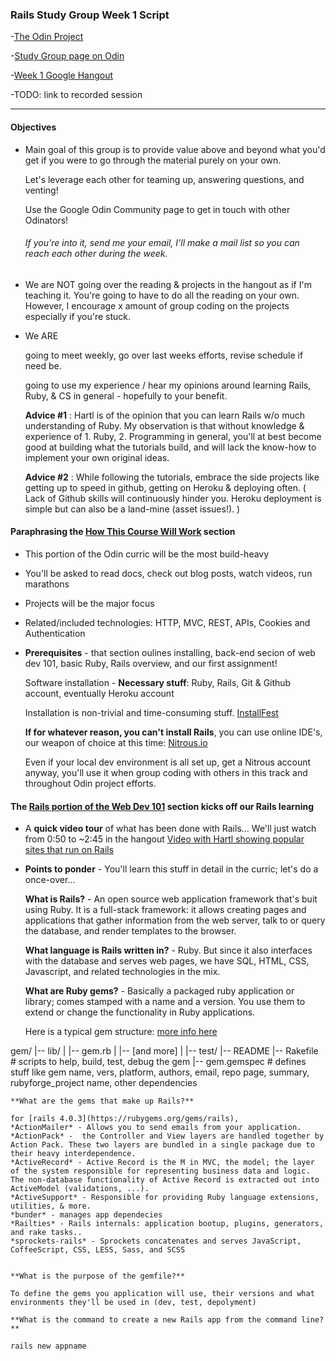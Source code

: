### Rails Study Group Week 1 Script

-[The Odin Project](theodinproject.com)

-[Study Group page on Odin](http://www.theodinproject.com/studygroup)

-[Week 1 Google Hangout](https://plus.google.com/u/0/events/cot10jfo8isvp486c9vkut2t33s?authkey=CNvcqOHw37W61AE)

-TODO: link to recorded session

---

#### Objectives

+ Main goal of this group is to provide value above and beyond what you'd get if you were to go through the material purely on your own.  

	Let's leverage each other for teaming up, answering questions, and venting!

	Use the Google Odin Community page to get in touch with other Odinators!

	###### If you're into it, send me your email, I'll make a mail list so you can reach each other during the week.

+ We are NOT going over the reading & projects in the hangout as if I'm teaching it.  You're going to have to do all the reading on your own.  However, I encourage x amount of group coding on the projects especially if you're stuck.

+ We ARE 

	going to meet weekly, go over last weeks efforts, revise schedule if need be.

	going to use my experience / hear my opinions around learning Rails, Ruby, & CS in general - hopefully to your benefit.

	**Advice #1** : Hartl is of the opinion that you can learn Rails w/o much understanding of Ruby.  My observation is that without knowledge & experience of 1. Ruby, 2. Programming in general, you'll at best become good at building what the tutorials build, and will lack the know-how to implement your own original ideas.

	**Advice #2** : While following the tutorials, embrace the side projects like getting up to speed in github, getting on Heroku & deploying often.  ( Lack of Github skills will continuously hinder you.   Heroku deployment is simple but can also be a land-mine (asset issues!). )


#### Paraphrasing the [How This Course Will Work](http://www.theodinproject.com/courses/ruby-on-rails/lessons/how-this-course-will-work) section

+ This portion of the Odin curric will be the most build-heavy
+ You'll be asked to read docs, check out blog posts, watch videos, run marathons
+ Projects will be the major focus
+ Related/included technologies: HTTP, MVC, REST, APIs, Cookies and Authentication

+ **Prerequisites** - that section oulines installing, back-end secion of web dev 101, basic Ruby, Rails overview, and our first assignment!

	Software installation - **Necessary stuff**: Ruby, Rails, Git & Github account, eventually Heroku account

	Installation is non-trivial and time-consuming stuff.  [InstallFest](http://www.theodinproject.com/courses/web-development-101/lessons/installations) 

	**If for whatever reason, you can't install Rails**, you can use online IDE's, our weapon of choice at this time: [Nitrous.io](https://www.nitrous.io/)

	Even if your local dev environment is all set up, get a Nitrous account anyway, you'll use it when group coding with others in this track and throughout Odin project efforts.

#### The [Rails portion of the Web Dev 101](http://www.theodinproject.com/courses/web-development-101/lessons/ruby-on-rails-basics) section kicks off our Rails learning

+ A **quick video tour** of what has been done with Rails... We'll just watch from 0:50 to ~2:45 in the hangout
	[Video with Hartl showing popular sites that run on Rails](http://www.youtube.com/watch?v=b_DJdmvBStE)

+ **Points to ponder** - You'll learn this stuff in detail in the curric; let's do a once-over...

	**What is Rails?** - An open source web application framework that's buit using Ruby. It is a full-stack framework: it allows creating pages and applications that gather information from the web server, talk to or query the database, and render templates to the browser.

	**What language is Rails written in?** - Ruby.  But since it also interfaces with the database and serves web pages, we have SQL, HTML, CSS, Javascript, and related technologies in the mix.

	**What are Ruby gems?** - Basically a packaged ruby application or library; comes stamped with a name and a version.  You use them to extend or change the functionality in Ruby applications.

	Here is a typical gem structure:  [more info here](http://rubylearning.com/blog/2010/12/14/ruby-gems-%E2%80%94-what-why-and-how/)

gem/
|-- lib/
|   |-- gem.rb
|   |-- [and more]
|
|-- test/
|-- README
|-- Rakefile			# scripts to help, build, test, debug the gem
|-- gem.gemspec			# defines stuff like gem name, vers, platform, authors, email, repo page, summary, rubyforge_project name, other dependencies


	**What are the gems that make up Rails?**
	
	for [rails 4.0.3](https://rubygems.org/gems/rails), 
	*ActionMailer* - Allows you to send emails from your application.
	*ActionPack* -  the Controller and View layers are handled together by Action Pack. These two layers are bundled in a single package due to their heavy interdependence.
	*ActiveRecord* - Active Record is the M in MVC, the model; the layer of the system responsible for representing business data and logic.  The non-database functionality of Active Record is extracted out into ActiveModel (validations, ...).
	*ActiveSupport* - Responsible for providing Ruby language extensions, utilities, & more.
	*bunder* - manages app dependecies
	*Railties* - Rails internals: application bootup, plugins, generators, and rake tasks..
	*sprockets-rails* - Sprockets concatenates and serves JavaScript, CoffeeScript, CSS, LESS, Sass, and SCSS


	**What is the purpose of the gemfile?**

	To define the gems you application will use, their versions and what environments they'll be used in (dev, test, depolyment)

	**What is the command to create a new Rails app from the command line?**

	rails new appname	
